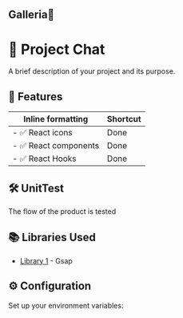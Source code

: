 ## Galleria🛬


# 🚀 Project Chat

A brief description of your project and its purpose.

## 📌 Features


| Inline formatting | Shortcut |
| ---                         | ---   |
| - ✅ React icons            | Done  |
| - ✅ React components       | Done  |
| - ✅ React Hooks            | Done  |


## 🛠 UnitTest

The flow of the product is tested


## 📚 Libraries Used

- [Library 1](https://link-to-library) - Gsap


## ⚙️ Configuration

Set up your environment variables:
